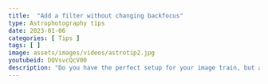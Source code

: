 ```yaml
---
title:  "Add a filter without changing backfocus"
type: Astrophotography tips
date: 2023-01-06
categories: [ Tips ]
tags: [ ]
image: assets/images/videos/astrotip2.jpg
youtubeid: DQVsvcQcV00
description: "Do you have the perfect setup for your image train, but adding a filter throws everything off? You might be surprised how a simple little adapter enables you to insert a filter without changing the length of your backfocus!"
---
```


